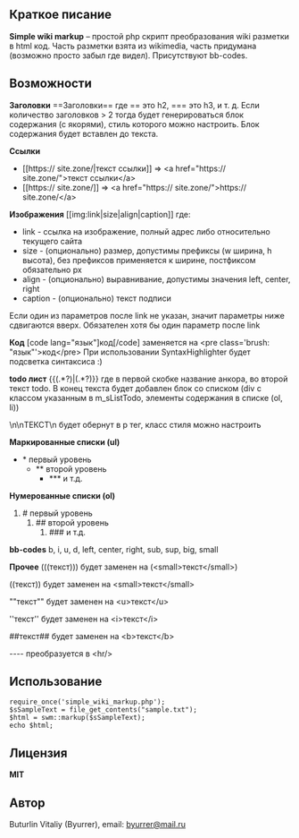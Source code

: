 ## Краткое писание
**Simple wiki markup** – простой php скрипт преобразования wiki разметки в html код. Часть разметки взята из wikimedia, часть придумана (возможно просто забыл где видел). Присутствуют bb-codes.

## Возможности
**Заголовки**
==Заголовки== где == это h2, === это h3, и т. д. Если количество заголовков > 2 тогда будет генерироваться блок содержания (с якорями), стиль которого можно настроить. Блок содержания будет вставлен до текста.

**Ссылки**
* [[https:// site.zone/|текст ссылки]] => &lt;a href=&quot;https:// site.zone/&quot;&gt;текст ссылки&lt;/a&gt;
* [[https:// site.zone/]] => &lt;a href=&quot;https:// site.zone/&quot;&gt;https:// site.zone/&lt;/a&gt;

**Изображения**
[[img:link|size|align|caption]] где:
* link - ссылка на изображение, полный адрес либо относительно текущего сайта
* size - (опционально) размер, допустимы префиксы (w ширина, h высота), без префиксов применяется к ширине, постфиксом обязательно px
* align - (опционально) выравнивание, допустимы значения left, center, right
* caption - (опционально) текст подписи

Если один из параметров после link не указан, значит параметры ниже сдвигаются вверх. Обязателен хотя бы один параметр после link

**Код**
[code lang="язык"]код[/code] заменяется на &lt;pre class='brush: &quot;язык&quot;'&gt;код&lt;/pre&gt;
При использовании SyntaxHighlighter будет подсветка синтаксиса :)

**todo лист**
{{(.\*?)|(.\*?)}} где в первой скобке название анкора, во второй текст todo.
В конец текста будет добавлен блок со списком (div с классом указанным в m_sListTodo, элементы содержания в списке (ol, li))

\n\nТЕКСТ\n будет обернут в p тег, класс стиля можно настроить

**Маркированные списки (ul)**
* \* первый уровень
	* \*\* второй уровень
		* \*\*\* и т.д.

**Нумерованные списки (ol)**
1. \# первый уровень
	1. \#\# второй уровень
		1. \#\#\# и т.д.

**bb-codes**
b, i, u, d, left, center, right, sub, sup, big, small

**Прочее**
(((текст))) будет заменен на (&lt;small&gt;текст&lt;/small&gt;)

((текст)) будет заменен на &lt;small&gt;текст&lt;/small&gt;

""текст"" будет заменен на &lt;u&gt;текст&lt;/u&gt;

''текст'' будет заменен на &lt;i&gt;текст&lt;/i&gt;

\#\#текст\#\# будет заменен на &lt;b&gt;текст&lt;/b&gt;

---- преобразуется в &lt;hr/&gt;

## Использование
	require_once('simple_wiki_markup.php');
	$sSampleText = file_get_contents("sample.txt");
	$html = swm::markup($sSampleText);
	echo $html;
  
## Лицензия
**MIT**

## Автор
Buturlin Vitaliy (Byurrer), email: byurrer@mail.ru
